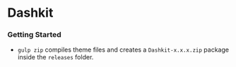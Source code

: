 # Dashkit #

### Getting Started ###

- `gulp zip` compiles theme files and creates a `Dashkit-x.x.x.zip` package inside the `releases` folder.